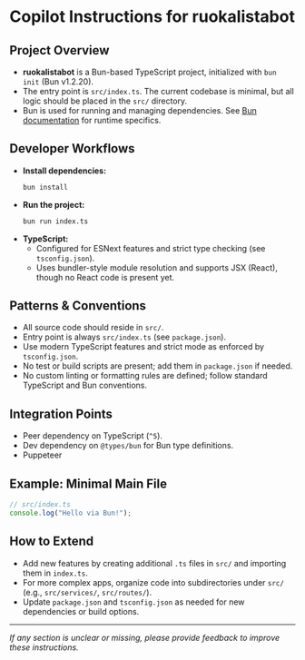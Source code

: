 # Copilot Instructions for ruokalistabot

## Project Overview
- **ruokalistabot** is a Bun-based TypeScript project, initialized with `bun init` (Bun v1.2.20).
- The entry point is `src/index.ts`. The current codebase is minimal, but all logic should be placed in the `src/` directory.
- Bun is used for running and managing dependencies. See [Bun documentation](https://bun.com) for runtime specifics.

## Developer Workflows
- **Install dependencies:**
  ```bash
  bun install
  ```
- **Run the project:**
  ```bash
  bun run index.ts
  ```
- **TypeScript:**
  - Configured for ESNext features and strict type checking (see `tsconfig.json`).
  - Uses bundler-style module resolution and supports JSX (React), though no React code is present yet.

## Patterns & Conventions
- All source code should reside in `src/`.
- Entry point is always `src/index.ts` (see `package.json`).
- Use modern TypeScript features and strict mode as enforced by `tsconfig.json`.
- No test or build scripts are present; add them in `package.json` if needed.
- No custom linting or formatting rules are defined; follow standard TypeScript and Bun conventions.

## Integration Points
- Peer dependency on TypeScript (`^5`).
- Dev dependency on `@types/bun` for Bun type definitions.
- Puppeteer

## Example: Minimal Main File
```typescript
// src/index.ts
console.log("Hello via Bun!");
```

## How to Extend
- Add new features by creating additional `.ts` files in `src/` and importing them in `index.ts`.
- For more complex apps, organize code into subdirectories under `src/` (e.g., `src/services/`, `src/routes/`).
- Update `package.json` and `tsconfig.json` as needed for new dependencies or build options.

---
_If any section is unclear or missing, please provide feedback to improve these instructions._
